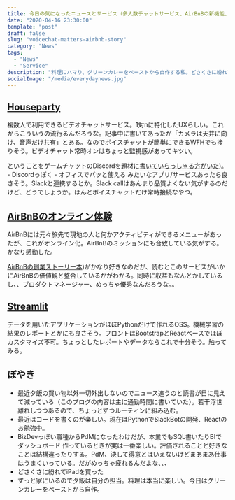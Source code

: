 ```yaml
---
title: 今日の気になったニュースとサービス（多人数チャットサービス、AirBnBの新機能、いかしたOSS、ぼやき）
date: "2020-04-16 23:30:00"
template: "post"
draft: false
slug: "voicechat-matters-airbnb-story"
category: "News"
tags:
  - "News"
  - "Service"
description: "料理にハマり、グリーンカレーをペーストから自作する私。どさくさに紛れてiPadも買って在宅環境よくしています"
socialImage: "/media/everydaynews.jpg"
---
```


## [Houseparty](https://thebridge.jp/2020/04/houseparty-growth-generation-4-reasons)
複数人で利用できるビデオチャットサービス。1対nに特化したUXらしい。これからこういうの流行るんだろうな。記事中に書いてあったが「カメラは天井に向け、音声だけ共有」とある。なのでボイスチャットが簡単にできるWFHでも捗りそう。ビデオチャット常時オンはちょっと監視感があってキツい。

ということをゲームチャットのDiscordを題材に[書いていらっしゃる方がいた](https://mizchi.hatenablog.com/entry/2019/06/11/114420?_ga=2.33502654.1210834711.1563428933-1819834123.1550932367))。
	- Discordっぽく
	- オフィスでパッと使える
みたいなアプリ/サービスあったら良さそう。Slackと連携するとか。Slack callはあんまり品質よくない気がするのだけど、どうでしょうか。ほんとボイスチャットだけ常時接続なやつ。

## [AirBnBのオンライン体験](https://www.airbnb.jp/s/experiences/online)
AirBnBには元々旅先で現地の人と何かアクティビティができるメニューがあったが、これがオンライン化。AirBnBのミッションにも合致している気がする。かなり感動した。

[AirBnBの創業ストーリー本](https://www.amazon.co.jp/gp/product/B071F38ZXZ/ref=as_li_tl?ie=UTF8&camp=247&creative=1211&creativeASIN=B071F38ZXZ&linkCode=as2&tag=ryopenguin-22&linkId=ff9daa37e81db3fe14611cb4910bb457))がかなり好きなのだが、読むとこのサービスがいかにAirBnBの価値観と整合しているかがわかる。同時に収益もなんとかしているし、、プロダクトマネージャー、めっちゃ優秀なんだろうな。。

## [Streamlit](https://www.streamlit.io/)
データを用いたアプリケーションがほぼPythonだけで作れるOSS。機械学習の結果のレポートとかにも良さそう。フロントはBootstrapとReactベースでほぼカスタマイズ不可。ちょっとしたレポートやデータならこれで十分そう。触ってみる。

## ぼやき
- 最近夕飯の買い物以外一切外出しないのでニュース追うのと読書が目に見えて減っている（このブログの内容は主に通勤時間に書いていた）。若干浮世離れしつつあるので、ちょっとずつルーティンに組み込む。
- 最近はコードを書くのが楽しい。現在はPythonでSlackBotの開発、Reactのお勉強中。
- BizDevっぽい職種からPdMになったわけだが、本業でもSQL書いたりBIでダッシュボード 作っているときが実は一番楽しい。評価されることと好きなことは結構違ったりする。PdM、決して得意とはいえないけどまあまあ仕事はうまくいっている。だがめっちゃ疲れるんだよな、、、
- どさくさに紛れてiPadを買った
- ずっと家にいるので夕飯は自分の担当。料理は本当に楽しい。今日はグリーンカレーをペーストから自作。
